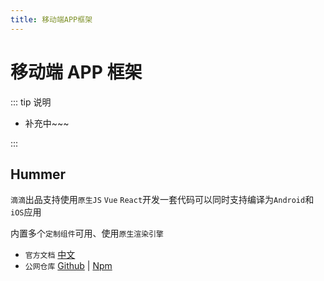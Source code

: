 ```yaml
---
title: 移动端APP框架
---
```


# 移动端 APP 框架

::: tip 说明

-   补充中~~~

:::

## Hummer <ProjectBadge  starts='didi/Hummer' version='@hummer/cli' />

`滴滴`出品支持使用`原生JS` `Vue` `React`开发一套代码可以同时支持编译为`Android`和`iOS`应用

内置多个`定制组件`可用、使用`原生渲染引擎`

-   `官方文档` [中文](https://hummer.didi.cn/#/)
-   `公网仓库` [Github](https://github.com/didi/Hummer) | [Npm](https://www.npmjs.com/package/@hummer/cli)
